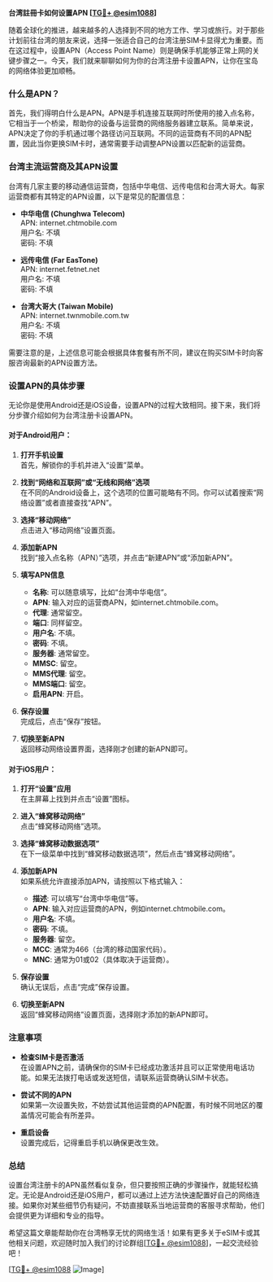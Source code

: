 **台湾註冊卡如何设置APN [[TG💪+ @esim1088](https://t.me/s/esim1088)]**

随着全球化的推进，越来越多的人选择到不同的地方工作、学习或旅行。对于那些计划前往台湾的朋友来说，选择一张适合自己的台湾注册SIM卡显得尤为重要。而在这过程中，设置APN（Access Point Name）则是确保手机能够正常上网的关键步骤之一。今天，我们就来聊聊如何为你的台湾注册卡设置APN，让你在宝岛的网络体验更加顺畅。

### 什么是APN？

首先，我们得明白什么是APN。APN是手机连接互联网时所使用的接入点名称，它相当于一个桥梁，帮助你的设备与运营商的网络服务器建立联系。简单来说，APN决定了你的手机通过哪个路径访问互联网。不同的运营商有不同的APN配置，因此当你更换SIM卡时，通常需要手动调整APN设置以匹配新的运营商。

### 台湾主流运营商及其APN设置

台湾有几家主要的移动通信运营商，包括中华电信、远传电信和台湾大哥大。每家运营商都有其特定的APN设置，以下是常见的配置信息：

- **中华电信 (Chunghwa Telecom)**  
  APN: internet.chtmobile.com  
  用户名: 不填  
  密码: 不填  

- **远传电信 (Far EasTone)**  
  APN: internet.fetnet.net  
  用户名: 不填  
  密码: 不填  

- **台湾大哥大 (Taiwan Mobile)**  
  APN: internet.twnmobile.com.tw  
  用户名: 不填  
  密码: 不填  

需要注意的是，上述信息可能会根据具体套餐有所不同，建议在购买SIM卡时向客服咨询最新的APN设置方法。

### 设置APN的具体步骤

无论你是使用Android还是iOS设备，设置APN的过程大致相同。接下来，我们将分步骤介绍如何为台湾注册卡设置APN。

#### 对于Android用户：

1. **打开手机设置**  
   首先，解锁你的手机并进入“设置”菜单。

2. **找到“网络和互联网”或“无线和网络”选项**  
   在不同的Android设备上，这个选项的位置可能略有不同。你可以试着搜索“网络设置”或者直接查找“APN”。

3. **选择“移动网络”**  
   点击进入“移动网络”设置页面。

4. **添加新APN**  
   找到“接入点名称（APN）”选项，并点击“新建APN”或“添加新APN”。

5. **填写APN信息**  
   - **名称**: 可以随意填写，比如“台湾中华电信”。  
   - **APN**: 输入对应的运营商APN，如internet.chtmobile.com。  
   - **代理**: 通常留空。  
   - **端口**: 同样留空。  
   - **用户名**: 不填。  
   - **密码**: 不填。  
   - **服务器**: 通常留空。  
   - **MMSC**: 留空。  
   - **MMS代理**: 留空。  
   - **MMS端口**: 留空。  
   - **启用APN**: 开启。  

6. **保存设置**  
   完成后，点击“保存”按钮。

7. **切换至新APN**  
   返回移动网络设置界面，选择刚才创建的新APN即可。

#### 对于iOS用户：

1. **打开“设置”应用**  
   在主屏幕上找到并点击“设置”图标。

2. **进入“蜂窝移动网络”**  
   点击“蜂窝移动网络”选项。

3. **选择“蜂窝移动数据选项”**  
   在下一级菜单中找到“蜂窝移动数据选项”，然后点击“蜂窝移动网络”。

4. **添加新APN**  
   如果系统允许直接添加APN，请按照以下格式输入：
   - **描述**: 可以填写“台湾中华电信”等。  
   - **APN**: 输入对应运营商的APN，例如internet.chtmobile.com。  
   - **用户名**: 不填。  
   - **密码**: 不填。  
   - **服务器**: 留空。  
   - **MCC**: 通常为466（台湾的移动国家代码）。  
   - **MNC**: 通常为01或02（具体取决于运营商）。  

5. **保存设置**  
   确认无误后，点击“完成”保存设置。

6. **切换至新APN**  
   返回“蜂窝移动网络”设置页面，选择刚才添加的新APN即可。

### 注意事项

- **检查SIM卡是否激活**  
  在设置APN之前，请确保你的SIM卡已经成功激活并且可以正常使用电话功能。如果无法拨打电话或发送短信，请联系运营商确认SIM卡状态。

- **尝试不同的APN**  
  如果第一次设置失败，不妨尝试其他运营商的APN配置，有时候不同地区的覆盖情况可能会有所差异。

- **重启设备**  
  设置完成后，记得重启手机以确保更改生效。

### 总结

设置台湾注册卡的APN虽然看似复杂，但只要按照正确的步骤操作，就能轻松搞定。无论是Android还是iOS用户，都可以通过上述方法快速配置好自己的网络连接。如果你对某些细节仍有疑问，不妨直接联系当地运营商的客服寻求帮助，他们会提供更为详细和专业的指导。

希望这篇文章能帮助你在台湾畅享无忧的网络生活！如果有更多关于eSIM卡或其他相关问题，欢迎随时加入我们的讨论群组[[TG💪+ @esim1088](https://t.me/s/esim1088)]，一起交流经验吧！

[[TG💪+ @esim1088](https://t.me/s/esim1088) ![Image](https://i.postimg.cc/4NQfJmqS/Snipaste-2025-05-13-00-14-12.png)]